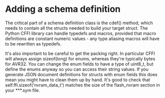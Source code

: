 # Adding a schema definition

The critical part of a schema definition class is the cdef() method,
which needs to contain all the structs needed to build your target
struct.  The Python CFFI library can handle typedefs and macros,
provided that macro definitions are constant numeric values - any type
aliasing macros will have to be rewritten as typedefs.

It's also important to be careful to get the packing right. In
particular CFFI will always assign sizeof(long) for enums, whereas
they're typically bytes for AVR32. You can change the enum fields to
have a type of uint8_t, but define the enums anyway so you can access
their string values. If you generate JSON document definitions for
structs with enum fields this does mean you might have to clean them
up by hand. It's good to check that self.ffi.sizeof('nvram_data_t')
matches the size of the flash_nvram section in your ***.sym file.
